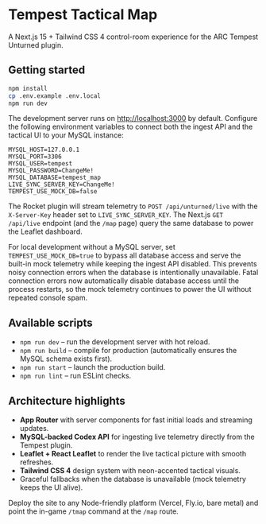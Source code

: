 # Tempest Tactical Map

A Next.js 15 + Tailwind CSS 4 control-room experience for the ARC Tempest Unturned plugin.

## Getting started

```bash
npm install
cp .env.example .env.local
npm run dev
```

The development server runs on <http://localhost:3000> by default. Configure the following environment variables to connect both the ingest API and the tactical UI to your MySQL instance:

```
MYSQL_HOST=127.0.0.1
MYSQL_PORT=3306
MYSQL_USER=tempest
MYSQL_PASSWORD=ChangeMe!
MYSQL_DATABASE=tempest_map
LIVE_SYNC_SERVER_KEY=ChangeMe!
TEMPEST_USE_MOCK_DB=false
```

The Rocket plugin will stream telemetry to `POST /api/unturned/live` with the `X-Server-Key` header set to `LIVE_SYNC_SERVER_KEY`. The Next.js `GET /api/live` endpoint (and the `/map` page) query the same database to power the Leaflet dashboard.

For local development without a MySQL server, set `TEMPEST_USE_MOCK_DB=true` to bypass all database access and serve the built-in mock telemetry while keeping the ingest API disabled. This prevents noisy connection errors when the database is intentionally unavailable. Fatal connection errors now automatically disable database access until the process restarts, so the mock telemetry continues to power the UI without repeated console spam.

## Available scripts

- `npm run dev` – run the development server with hot reload.
- `npm run build` – compile for production (automatically ensures the MySQL schema exists first).
- `npm run start` – launch the production build.
- `npm run lint` – run ESLint checks.

## Architecture highlights

- **App Router** with server components for fast initial loads and streaming updates.
- **MySQL-backed Codex API** for ingesting live telemetry directly from the Tempest plugin.
- **Leaflet + React Leaflet** to render the live tactical picture with smooth refreshes.
- **Tailwind CSS 4** design system with neon-accented tactical visuals.
- Graceful fallbacks when the database is unavailable (mock telemetry keeps the UI alive).

Deploy the site to any Node-friendly platform (Vercel, Fly.io, bare metal) and point the in-game `/tmap` command at the `/map`
route.
